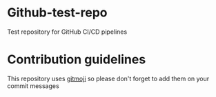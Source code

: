 # Github-test-repo
Test repository for GitHub CI/CD pipelines

# Contribution guidelines
This repository uses [gitmoji](https://gitmoji.carloscuesta.me) so please don't forget to add them on your commit messages
